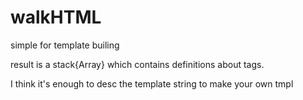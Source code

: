 # walkHTML
simple for template builing

result is a stack{Array}
which contains definitions about tags.

I think it's enough to desc the template string to make your own tmpl
